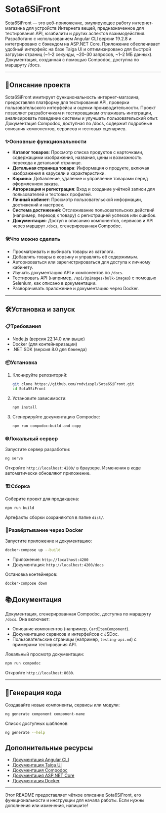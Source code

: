 # Sota6SiFront

Sota6SiFront — это веб-приложение, эмулирующее работу интернет-магазина для устройств Интернета вещей, предназначенное для тестирования API, юзабилити и других аспектов взаимодействия. Разработано с использованием Angular CLI версии 19.2.8 и интегрировано с бэкендом на ASP.NET Core. Приложение обеспечивает удобный интерфейс на базе Taiga UI и оптимизировано для быстрой загрузки страниц (~1–2 секунды, ~20–30 запросов, ~1–2 МБ данных). Документация, созданная с помощью Compodoc, доступна по маршруту /docs.

---

## 🚀Описание проекта

Sota6SiFront имитирует функциональность интернет-магазина, предоставляя платформу для тестирования API, проверки пользовательского интерфейса и оценки производительности. Проект позволяет разработчикам и тестировщикам отлаживать интеграции, анализировать поведение системы и улучшать пользовательский опыт. Документация Compodoc, доступная по /docs, содержит подробные описания компонентов, сервисов и тестовых сценариев.

### ✨Основные функциональности
- **Каталог товаров**: Просмотр списка продуктов с карточками, содержащими изображения, названия, цены и возможность перехода к детальной странице.
- **Детальная страница товара**: Информация о продукте, включая изображения в карусели и характеристики.
- **Корзина**: Добавление, удаление и управление товарами перед оформлением заказа.
- **Авторизация и регистрация**: Вход и создание учётной записи для пользователей и тестовых профилей.
- **Личный кабинет**: Просмотр пользовательской информации, достижений и настроек.
- **Система достижений**: Отслеживание пользовательских действий (например, переход к товару) с регистрацией успехов или ошибок.
- **Документация**: Доступ к описанию компонентов, сервисов и API через маршрут `/docs`, сгенерированная Compodoc.

### 🛠️Что можно сделать
- Просматривать и выбирать товары из каталога.
- Добавлять товары в корзину и управлять её содержимым.
- Авторизоваться или зарегистрироваться для доступа к личному кабинету.
- Изучать документацию API и компонентов по `/docs`.
- Тестировать API (например, `/api/DpImages/bulk-images`) с помощью Selenium, как описано в документации.
- Разворачивать приложение и документацию через Docker.

---

## 🛠️Установка и запуск

### 📋Требования
- Node.js (версия 22.14.0 или выше)
- Docker (для контейнеризации)
- .NET SDK (версия 8.0 для бэкенда)

### 📦Установка
1. Клонируйте репозиторий:
   ```bash
   git clone https://github.com/rndviespl/Sota6SiFront.git
   cd Sota5SiFront
   ```
2. Установите зависимости:
   ```bash
   npm install
   ```
3. Сгенерируйте документацию Compodoc:
   ```bash
   npm run compodoc:build-and-copy
   ```

### 🌐Локальный сервер
Запустите сервер разработки:
```bash
ng serve
```
Откройте `http://localhost:4200/` в браузере. Изменения в коде автоматически обновляют приложение.

### 🏗️Сборка
Соберите проект для продакшена:
```bash
npm run build
```
Артефакты сборки сохраняются в папке `dist/`.

### 🐳Развёртывание через Docker
Запустите приложение и документацию:
```bash
docker-compose up --build
```
- Приложение: `http://localhost:4200`
- Документация: `http://localhost:4200/docs`

Остановка контейнеров:
```bash
docker-compose down
```


## 📚Документация

Документация, сгенерированная Compodoc, доступна по маршруту `/docs`. Она включает:
- Описание компонентов (например, `CardItemComponent`).
- Документацию сервисов и интерфейсов с JSDoc.
- Пользовательские страницы (например, `testing-api.md`) с примерами тестирования API.

Локальный просмотр документации:
```bash
npm run compodoc
```
Откройте `http://localhost:8080`.

---

## 🧩Генерация кода

Создавайте новые компоненты, сервисы или модули:
```bash
ng generate component component-name
```
Список доступных шаблонов:
```bash
ng generate --help
```
## Дополнительные ресурсы
- [Документация Angular CLI](https://angular.dev/tools/cli)
- [Документация Taiga UI](https://taiga-ui.dev)
- [Документация Compodoc](https://compodoc.app)
- [Документация ASP.NET Core](https://docs.microsoft.com/aspnet/core)
- [Документация Docker](https://docs.docker.com)

---

Этот README предоставляет чёткое описание Sota6SiFront, его функциональности и инструкции для начала работы. Если нужны дополнения или изменения, напишите!
